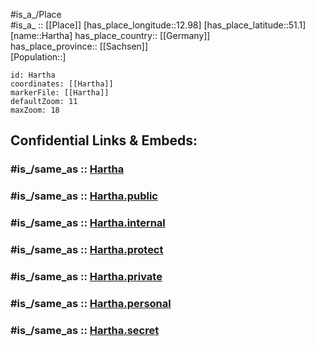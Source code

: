 ﻿---
confidential: public
isDeleted: false
location:
- 51.1
- 12.98
mapmarker: city
mapzoom:
- 7
- 12
SpocWebEntityId: 30778
tags:
- geo/City
type: City
---

#is_a_/Place  
#is_a_ :: [[Place]] 
[has_place_longitude::12.98] 
[has_place_latitude::51.1] 
[name::Hartha] 
has_place_country:: [[Germany]]  
has_place_province:: [[Sachsen]]  
[Population::] 



```leaflet
id: Hartha
coordinates: [[Hartha]] 
markerFile: [[Hartha]] 
defaultZoom: 11 
maxZoom: 18
```


## Confidential Links & Embeds: 

### #is_/same_as :: [Hartha](/_Standards/Earth/Continent/Europe/Europe~Central/Germany/Germany~East/Sachsen/counties~Sachsen/Mittelsachsen/cities~Mittelsachsen/Hartha.md) 

### #is_/same_as :: [Hartha.public](/_public/Earth/Continent/Europe/Europe~Central/Germany/Germany~East/Sachsen/counties~Sachsen/Mittelsachsen/cities~Mittelsachsen/Hartha.public.md) 

### #is_/same_as :: [Hartha.internal](/_internal/Earth/Continent/Europe/Europe~Central/Germany/Germany~East/Sachsen/counties~Sachsen/Mittelsachsen/cities~Mittelsachsen/Hartha.internal.md) 

### #is_/same_as :: [Hartha.protect](/_protect/Earth/Continent/Europe/Europe~Central/Germany/Germany~East/Sachsen/counties~Sachsen/Mittelsachsen/cities~Mittelsachsen/Hartha.protect.md) 

### #is_/same_as :: [Hartha.private](/_private/Earth/Continent/Europe/Europe~Central/Germany/Germany~East/Sachsen/counties~Sachsen/Mittelsachsen/cities~Mittelsachsen/Hartha.private.md) 

### #is_/same_as :: [Hartha.personal](/_personal/Earth/Continent/Europe/Europe~Central/Germany/Germany~East/Sachsen/counties~Sachsen/Mittelsachsen/cities~Mittelsachsen/Hartha.personal.md) 

### #is_/same_as :: [Hartha.secret](/_secret/Earth/Continent/Europe/Europe~Central/Germany/Germany~East/Sachsen/counties~Sachsen/Mittelsachsen/cities~Mittelsachsen/Hartha.secret.md)

